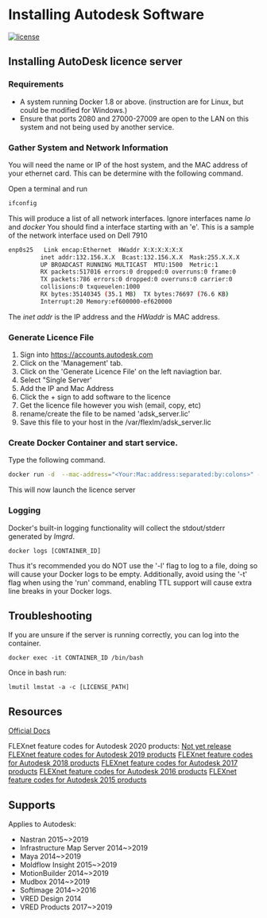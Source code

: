# Installing Autodesk Software
[![license](https://img.shields.io/github/license/mashape/apistatus.svg)]()

## Installing AutoDesk licence server
### Requirements
* A system running Docker 1.8 or above. (instruction are for Linux, but could be modified for Windows.)
* Ensure that ports 2080 and 27000-27009 are open to the LAN on this system and not being used by another service.

### Gather System and Network Information
You will need the name or IP of the host system, and the MAC address of your ethernet card. This can be determine with the following command. 

 Open a terminal and run 
 ```sh
 ifconfig
 ```
 
 This will produce a list of all network interfaces. Ignore interfaces name *lo* and *docker* You should find a interface starting with an 'e'. This is a sample of the network interface used on Dell 7910
 ```sh
 enp0s25   Link encap:Ethernet  HWaddr X:X:X:X:X:X  
          inet addr:132.156.X.X  Bcast:132.156.X.X  Mask:255.X.X.X
          UP BROADCAST RUNNING MULTICAST  MTU:1500  Metric:1
          RX packets:517016 errors:0 dropped:0 overruns:0 frame:0
          TX packets:786 errors:0 dropped:0 overruns:0 carrier:0
          collisions:0 txqueuelen:1000 
          RX bytes:35140345 (35.1 MB)  TX bytes:76697 (76.6 KB)
          Interrupt:20 Memory:ef600000-ef620000 
 ```
 
 The *inet addr* is the IP address and the *HWaddr* is MAC address.
 ### Generate Licence File
 1. Sign into https://accounts.autodesk.com
 2. Click on the 'Management' tab. 
 3. Click on the 'Generate Licence File' on the left naviagtion bar.
 4. Select "Single Server'
 5. Add the IP and Mac Address 
 6. Click the + sign to add software to the licence
 7. Get the licence file however you wish (email, copy, etc) 
 8. rename/create the file to be named 'adsk_server.lic'
 9. Save this file to your host in the /var/flexlm/adsk_server.lic
 
### Create Docker Container and start service. 
Type the following command. 
```sh
docker run -d  --mac-address="<Your:Mac:address:separated:by:colons>" -h <Your IP Address> -v /var/flexlm/adsk_server.lic:/usr/local/flexlm/licenses/license.dat:ro -p 2080:2080 -p 27000-27009:27000-27009 --restart=always canmet/docker-adlmflexnetserver
```
This will now launch the licence server 


### Logging

Docker's built-in logging functionality will collect the stdout/stderr generated by _lmgrd_. 

    docker logs [CONTAINER_ID]

Thus it's recommended you do NOT use the '-l' flag to log to a file, doing so will cause your Docker logs to be empty.  Additionally, avoid using the '-t' flag when using the 'run' command, enabling TTL support will cause extra line breaks in your Docker logs.

## Troubleshooting

If you are unsure if the server is running correctly, you can log into the container.

    docker exec -it CONTAINER_ID /bin/bash

Once in bash run: 

    lmutil lmstat -a -c [LICENSE_PATH]

## Resources
[Official Docs](https://knowledge.autodesk.com/customer-service/network-license-administration/get-ready-network-license/download-the-network-license-manager)

FLEXnet feature codes for Autodesk 2020 products: [Not yet release](https://knowledge.autodesk.com/customer-service/network-license-administration/managing-network-licenses/interpreting-your-license-file/feature-codes)
[FLEXnet feature codes for Autodesk 2019 products](https://knowledge.autodesk.com/customer-service/network-license-administration/managing-network-licenses/interpreting-your-license-file/feature-codes/2019-flexnet-feature-codes)
[FLEXnet feature codes for Autodesk 2018 products](https://knowledge.autodesk.com/customer-service/network-license-administration/managing-network-licenses/interpreting-your-license-file/feature-codes/2018-flexnet-feature-codes)
[FLEXnet feature codes for Autodesk 2017 products](https://knowledge.autodesk.com/customer-service/network-license-administration/managing-network-licenses/interpreting-your-license-file/feature-codes/2017-flexnet-feature-codes)
[FLEXnet feature codes for Autodesk 2016 products](https://knowledge.autodesk.com/customer-service/network-license-administration/managing-network-licenses/interpreting-your-license-file/feature-codes/2016-flexnet-feature-codes)
[FLEXnet feature codes for Autodesk 2015 products](https://knowledge.autodesk.com/customer-service/network-license-administration/managing-network-licenses/interpreting-your-license-file/feature-codes/2015-flexnet-feature-codes)

## Supports
Applies to Autodesk:

- Nastran 2015~>2019
- Infrastructure Map Server 2014~>2019
- Maya 2014~>2019
- Moldflow Insight 2015~>2019
- MotionBuilder 2014~>2019
- Mudbox 2014~>2019
- Softimage 2014~>2016
- VRED Design 2014
- VRED Products 2017~>2019
